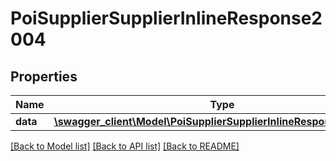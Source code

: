 # PoiSupplierSupplierInlineResponse2004

## Properties
Name | Type | Description | Notes
------------ | ------------- | ------------- | -------------
**data** | [**\swagger_client\Model\PoiSupplierSupplierInlineResponse2004Data**](PoiSupplierSupplierInlineResponse2004Data.md) |  | 

[[Back to Model list]](../README.md#documentation-for-models) [[Back to API list]](../README.md#documentation-for-api-endpoints) [[Back to README]](../README.md)

